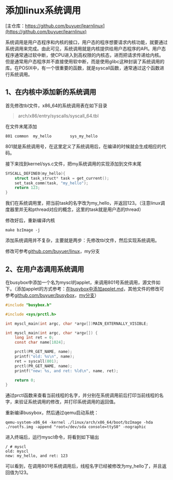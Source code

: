 # 添加linux系统调用

[主仓库：https://github.com/buyuer/learnlinux](https://github.com/buyuer/learnlinux)

系统调用是用户态程序和内核的接口，用户态的程序想要请求内核功能，就要通过系统调用来完成。由此可见，系统调用就是内核提供给用户态程序的API。用户态程序通常通过软中断，使CPU进入到高权限的内核态，进而把请求传递给内核。但是通常用户态程序并不直接使用软中断，而是使用glibc这种封装了系统调用的库。在POSIX中，有一个很重要的函数，就是syscall函数，通常通过这个函数进行系统调用。

## 1、在内核中添加新的系统调用

首先修改tbl文件，x86_64的系统调用表在如下目录

> arch/x86/entry/syscalls/syscall_64.tbl

在文件末尾添加

```
801	common	my_hello		sys_my_hello
```

801就是系统调用号，在这里定义了系统调用后，在编译的时候就会生成相应的代码。

接下来找到kernel/sys.c文件，把my系统调用的实现添加到文件末尾

```c
SYSCALL_DEFINE0(my_hello){
	struct task_struct* task = get_current();
	set_task_comm(task, "my_hello");
	return 123;
}

```

我们在系统调用里，把当前task的名字改为my_hello，并返回123。（注意linux调度器里并无和pthread对应的概念，这里的task就是用户态的thread）

修改好后，重新编译内核

```shell
make bzImage -j
```

添加系统调用并不复杂，主要就是两步：先修改tbl文件，然后实现系统调用。

修改可参考[github.com/buyuer/linux](https://github.com/buyuer/linux)，my分支

## 2、在用户态调用系统调用

在busybox中添加一个名为myscl的applet，来调用801号系统调用，源文件如下。（添加applet的方式参考：[在busybox中添加applet.md](./在busybox中添加applet.md)，其他文件的修改可参考[github.com/buyuer/busybox](https://github.com/buyuer/busybox)，[my分支](https://github.com/buyuer/busybox/tree/my)）

```c
#include "busybox.h"

#include <sys/prctl.h>

int myscl_main(int argc, char *argv[])MAIN_EXTERNALLY_VISIBLE;

int myscl_main(int argc, char *argv[]) {
    long int ret = 0;
    const char name[1024];

    prctl(PR_GET_NAME, name);
    printf("old: %s\n", name);
    ret = syscall(801);
    prctl(PR_GET_NAME, name);
    printf("new: %s, and ret: %ld\n", name, ret);

    return 0;
}

```

通过prctl函数来查看当前线程的名字，并分别在系统调用前后打印当前线程的名字，来验证系统调用的修改，并打印系统调用的返回值。

重新编译busybox，然后通过qemu启动系统：

```shell
qemu-system-x86_64 -kernel ./linux/arch/x86_64/boot/bzImage -hda ./rootfs.img -append "root=/dev/sda console=ttyS0" -nographic
```

进入终端后，运行myscl命令，将看到如下输出

```shell
/ # myscl 
old: myscl
new: my_hello, and ret: 123
```

可以看到，在调用801号系统调用后，线程名字已经被修改为my_hello了，并且返回值为123。
